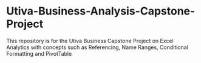 # Utiva-Business-Analysis-Capstone-Project
This repository is for the Utiva Business Capstone Project on Excel Analytics 
with concepts such as Referencing, Name Ranges, Conditional Formatting and PivotTable
